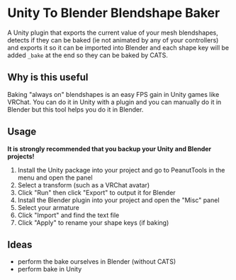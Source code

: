 # Unity To Blender Blendshape Baker

A Unity plugin that exports the current value of your mesh blendshapes, detects if they can be baked (ie not animated by any of your controllers) and exports it so it can be imported into Blender and each shape key will be added `_bake` at the end so they can be baked by CATS.

## Why is this useful

Baking "always on" blendshapes is an easy FPS gain in Unity games like VRChat. You can do it in Unity with a plugin and you can manually do it in Blender but this tool helps you do it in Blender.

## Usage

**It is strongly recommended that you backup your Unity and Blender projects!**

1. Install the Unity package into your project and go to PeanutTools in the menu and open the panel
2. Select a transform (such as a VRChat avatar)
3. Click "Run" then click "Export" to output it for Blender
4. Install the Blender plugin into your project and open the "Misc" panel
5. Select your armature
6. Click "Import" and find the text file
7. Click "Apply" to rename your shape keys (if baking)

## Ideas

- perform the bake ourselves in Blender (without CATS)
- perform bake in Unity
